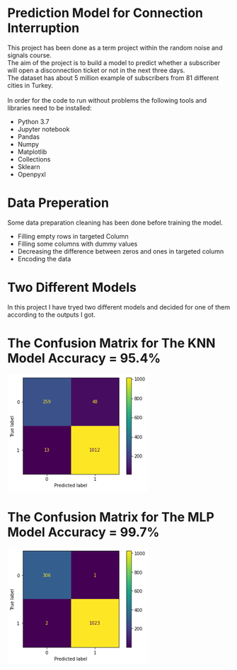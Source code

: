 # Prediction Model for Connection Interruption

This project has been done as a term project within the random noise and signals course.  
The aim of the project is to build a model to predict whether a subscriber will open a disconnection ticket or not in the next three days.  
The dataset has about 5 million example of subscribers from 81 different cities in Turkey.  
<br>
In order for the code to run without problems the following tools and libraries need to be installed:
* Python 3.7
* Jupyter notebook
* Pandas
* Numpy
* Matplotlib
* Collections
* Sklearn
* Openpyxl

# Data Preperation
Some data preparation cleaning has been done before training the model.
* Filling empty rows in targeted Column
* Filling some columns with dummy values
* Decreasing the difference between zeros and ones in targeted column
* Encoding the data


# Two Different Models
In this project I have tryed two different models and decided for one of them according to the outputs I got.


# The Confusion Matrix for The KNN Model Accuracy = 95.4%
![](https://github.com/yasser-sulaiman/PredictionModel_for_Connection_Interruption/blob/main/images/KNN_matrix.png)

# The Confusion Matrix for The MLP Model Accuracy = 99.7%
![](https://github.com/yasser-sulaiman/PredictionModel_for_Connection_Interruption/blob/main/images/MLP_matrix.png)

